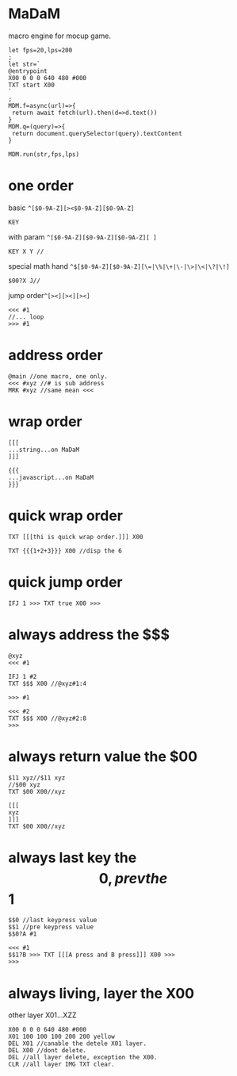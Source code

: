 # MaDaM
macro engine for mocup game.
```
let fps=20,lps=200
;
let str=`
@entrypoint
X00 0 0 0 640 480 #000
TXT start X00
`
;
MDM.f=async(url)=>{
 return await fetch(url).then(d=>d.text())
}
MDM.q=(query)=>{
 return document.querySelector(query).textContent
}

MDM.run(str,fps,lps)
```

# one order
basic ```^[$0-9A-Z][><$0-9A-Z][$0-9A-Z]```
```
KEY
```
with param ```^[$0-9A-Z][$0-9A-Z][$0-9A-Z][ ]```
```
KEY X Y //
```
special math hand ```^$[$0-9A-Z][$0-9A-Z][\=|\%|\+|\-|\>|\<|\?|\!]```
```
$00?X J//
```
jump order```^[><][><][><]```
```
<<< #1
//... loop
>>> #1
```
# address order
```
@main //one macro, one only. 
<<< #xyz //# is sub address
MRK #xyz //same mean <<<
```
# wrap order
```
[[[
...string...on MaDaM
]]]
```
```
{{{
...javascript...on MaDaM
}}}
```
# quick wrap order
```
TXT [[[thi is quick wrap order.]]] X00
```
```
TXT {{{1+2+3}}} X00 //disp the 6
```
# quick jump order
```
IFJ 1 >>> TXT true X00 >>>
```
# always address the $$$
```
@xyz
<<< #1

IFJ 1 #2
TXT $$$ X00 //@xyz#1:4

>>> #1

<<< #2
TXT $$$ X00 //@xyz#2:8
>>>
```
# always return value the $00
```
$11 xyz//$11 xyz
//$00 xyz
TXT $00 X00//xyz
```
```
[[[
xyz
]]]
TXT $00 X00//xyz
```

# always last key the $$0, prev the $$1
```
$$0 //last keypress value
$$1 //pre keypress value
$$0?A #1

<<< #1
$$1?B >>> TXT [[[A press and B press]]] X00 >>>
>>>
```
# always living, layer the X00
other layer X01...XZZ
```
X00 0 0 0 640 480 #000
X01 100 100 100 200 200 yellow
DEL X01 //canable the detele X01 layer.
DEL X00 //dont delete.
DEL //all layer delete, exception the X00.
CLR //all layer IMG TXT clear.
```

